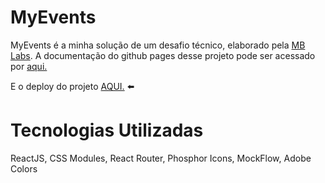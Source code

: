 # MyEvents

MyEvents é a minha solução de um desafio técnico, elaborado pela <a href="https://www.novo.mblabs.com.br/">MB Labs</a>. A documentação do github pages desse projeto pode ser acessado por <a href="https://mattsilverio.github.io/MyEvents/">aqui.</a>

E o deploy do projeto <a href="my-events.vercel.app">AQUI.</a>   :arrow_left:

# Tecnologias Utilizadas

ReactJS, CSS Modules, React Router, Phosphor Icons, MockFlow, Adobe Colors
